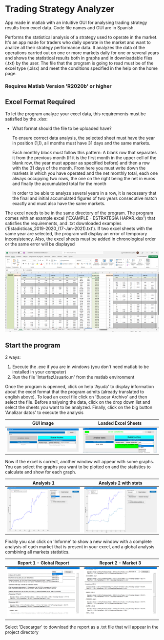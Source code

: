 # Trading Strategy Analyzer

App made in matlab with an intuitive GUI for analysing trading strategy results from excel data. Code file names and GUI are in Spanish. 

Performs the statistical analysis of a strategy used to operate in the market. It's an app made for traders who daily operate in the market and want to analize all their strategy performance data. It analyzes the data of the operations carried out on one or more markets daily for one or several years and shows the statistical results both in graphs and in downloadable files (.txt) by the user. The file that the program is going to read must be of the excel type (.xlsx) and meet the conditions specified in the help on the home page.

### Requires Matlab Version 'R2020b' or higher

## Excel Format Required
To let the program analyze your excel data, this requirements must be satisfied by the .xlsx:

-   What format should the file to be uploaded have?

    To ensure correct data analysis, the selected sheet must have the year in position (1,1), all months must have 31 days and the same markets.

    Each monthly block must follow this pattern: A blank row that separates it from the previous month (If it is the first month in the upper cell of the blank row, the year must appear as specified before) and then a row with the 31 days of the month. From here you must write down the markets in which you have operated and the net monthly total, each one always occupying two rows, the one on the right being the net in euros and finally the accumulated total for the month

    In order to be able to analyze several years in a row, it is necessary that the final and initial accumulated figures of two years
    consecutive match exactly and must also have the same markets.

The excel needs to be in the same directory of the program. The program comes with an example excel ('EXAMPLE - ESTRATEGIA HAPAR.xlsx') that satisfies the requirements, and .txt downloaded examples ('Estadisticas_2019-2020_(17-Jan-2021).txt'). If two excel sheets with the same year are selected, the program will display an error of temporary inconsistency. Also, the excel sheets must be added in chronological order or the same error will be displayed

![Excel Image](/assets/excel.png) 

## Start the program
2 ways:
1. Execute the .exe if you are in windows (you don't need matlab to be installed in your computer)
2. Run the file 'InterfazUsuario.m' from the matlab environment

Once the program is openned, click on help 'Ayuda' to display information about the excel format that the program admits (already translated to english above). To load an excel file click on 'Buscar Archivo' and then select the file. Before analysing the data, click on the drop down list and select the sheets you want to be analyzed. Finally, click on the big button 'Analizar datos' to execute the analysis

GUI image            |  Loaded Excel Sheets
:-------------------------:|:-------------------------:
![](/assets/home.png) | ![](/assets/sheets.png)

Now if the excel is correct, another window will appear with some graphs. You can select the graphs you want to be plotted on and the statistics to calculate and show for each graph.

Analysis 1           |  Analysis 2 with stats
:-------------------------:|:-------------------------:
![](/assets/analysis1.png) | ![](/assets/analysis2.png)

Finally you can click on 'Informe' to show a new window with a complete analysis of each market that is present in your excel, and a global analysis combining all markets statistics. 

Report 1 - Global Report           |  Report 2 - Market 3
:-------------------------:|:-------------------------:
![](/assets/report1.png) | ![](/assets/report2.png)

Select 'Descargar' to download the report as a .txt file that will appear in the project directory

